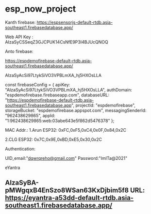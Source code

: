 # esp_now_project

Kanth firebase:
https://espsensorjs-default-rtdb.asia-southeast1.firebasedatabase.app/

Web API Key :  
AIzaSyCSSeqZ3GJCPUK14CsNfE9P3I4BJUcQNOQ

Anto firebase:

https://espdemofirebase-default-rtdb.asia-southeast1.firebasedatabase.app/ 

AIzaSyAcSi97LtykSiVO3VPBLmXA_hj5HXOsLLA



const firebaseConfig = {
  apiKey: "AIzaSyAcSi97LtykSiVO3VPBLmXA_hj5HXOsLLA",
  authDomain: "espdemofirebase.firebaseapp.com",
  databaseURL: "https://espdemofirebase-default-rtdb.asia-southeast1.firebasedatabase.app",
  projectId: "espdemofirebase",
  storageBucket: "espdemofirebase.appspot.com",
  messagingSenderId: "962438629865",
  appId: "1:962438629865:web:03abe643e5f862d5476378"
};



MAC Addr.: 
1.Arun ESP32: 0xFC,0xF5,0xC4,0x0F,0x84,0x2C

2.CLG ESP32:    0x7C,0x9E,0xBD,0xE5,0x30,0x2C 

Authentication: 

UID_email:"dqwrqreho@gmail.com" 
Password:"ImITa@2021"

eYantra 

AIzaSyBA-pMWgqxB4EnSzo8WSan63KxDjbim5f8
URL: https://eyantra-a53dd-default-rtdb.asia-southeast1.firebasedatabase.app/
-------------------------------------------------

